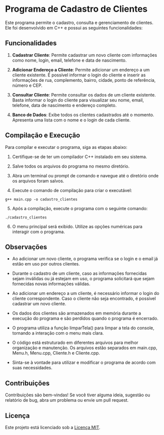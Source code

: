 # Programa de Cadastro de Clientes

Este programa permite o cadastro, consulta e gerenciamento de clientes. Ele foi desenvolvido em C++ e possui as seguintes funcionalidades:

## Funcionalidades

1. **Cadastrar Cliente**: Permite cadastrar um novo cliente com informações como nome, login, email, telefone e data de nascimento.

2. **Adicionar Endereço a Cliente**: Permite adicionar um endereço a um cliente existente. É possível informar o login do cliente e inserir as informações de rua, complemento, bairro, cidade, ponto de referência, número e CEP.

3. **Consultar Cliente**: Permite consultar os dados de um cliente existente. Basta informar o login do cliente para visualizar seu nome, email, telefone, data de nascimento e endereço completo.

4. **Banco de Dados**: Exibe todos os clientes cadastrados até o momento. Apresenta uma lista com o nome e o login de cada cliente.

## Compilação e Execução

Para compilar e executar o programa, siga as etapas abaixo:

1. Certifique-se de ter um compilador C++ instalado em seu sistema.

2. Salve todos os arquivos do programa no mesmo diretório.

3. Abra um terminal ou prompt de comando e navegue até o diretório onde os arquivos foram salvos.

4. Execute o comando de compilação para criar o executável:

```
g++ main.cpp -o cadastro_clientes

```
5. Após a compilação, execute o programa com o seguinte comando:

```
./cadastro_clientes
```

6. O menu principal será exibido. Utilize as opções numéricas para interagir com o programa.

## Observações

- Ao adicionar um novo cliente, o programa verifica se o login e o email já estão em uso por outros clientes.

- Durante o cadastro de um cliente, caso as informações fornecidas sejam inválidas ou já estejam em uso, o programa solicitará que sejam fornecidas novas informações válidas.

- Ao adicionar um endereço a um cliente, é necessário informar o login do cliente correspondente. Caso o cliente não seja encontrado, é possível cadastrar um novo cliente.

- Os dados dos clientes são armazenados em memória durante a execução do programa e são perdidos quando o programa é encerrado.

- O programa utiliza a função limparTela() para limpar a tela do console, tornando a interação com o menu mais clara.

- O código está estruturado em diferentes arquivos para melhor organização e manutenção. Os arquivos estão separados em main.cpp, Menu.h, Menu.cpp, Cliente.h e Cliente.cpp.

- Sinta-se à vontade para utilizar e modificar o programa de acordo com suas necessidades.

## Contribuições

Contribuições são bem-vindas! Se você tiver alguma ideia, sugestão ou relatório de bug, abra um problema ou envie um pull request.

## Licença

Este projeto está licenciado sob a [Licença MIT](LICENSE).
